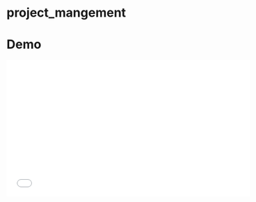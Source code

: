 # project_mangement
# Demo
<!-- ![Video Title]() -->
<iframe width="560" height="315" src="./src/assets/video_2024-05-05_17-41-55.mp4" frameborder="0" allowfullscreen></iframe>

